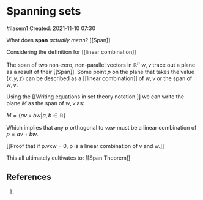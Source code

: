 # Spanning sets
#ilasem1 
Created: 2021-11-10 07:30

What does **span** *actually mean*?
[[Span]]

Considering the definition for [[linear combination]]

The span of two non-zero, non-parallel vectors in $\mathbb{R}^n$ $w, v$ trace out a plane as a result of their [[Span]]. Some point $p$ on the plane that takes the value $(x, y, z)$ can be described as a [[linear combination]] of $w, v$ or the span of $w, v$.

Using the [[Writing equations in set theory notation.]] we can write the plane $M$ as the span of $w, v$ as:

$M = \{av + bw | a, b \in \mathbb{R} \}$

Which implies  that any $p$ orthogonal to $v x w$ must be a linear combination of $p = av + bw$.

[[Proof that if p.vxw = 0, p is a linear combination of v and w.]]

This all ultimately cultivates to: [[Span Theorem]]


## References
1. 